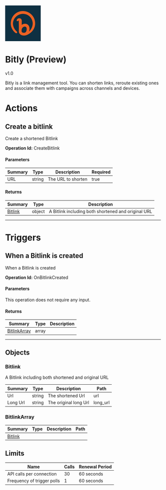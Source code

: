 ![Icon](icon.png)

# Bitly (Preview)

v1.0

Bitly is a link management tool. You can shorten links, reroute existing ones and associate them with campaigns across channels and devices.


# Actions

## Create a bitlink
Create a shortened Bitlink

**Operation Id:** CreateBitlink

#### Parameters
| Summary | Type | Description | Required |
|---------|------|-------------|----------|
| URL | string | The URL to shorten | true |

#### Returns
| Summary | Type | Description |
|---------|------|-------------|
| [Bitlink](#bitlink) | object | A Bitlink including both shortened and original URL |

___

# Triggers

## When a Bitlink is created
When a Bitlink is created

**Operation Id:** OnBitlinkCreated

#### Parameters
This operation does not require any input.

#### Returns
| Summary | Type | Description |
|---------|------|-------------|
| [BitlinkArray](#bitlinkarray) | array |  |

___


## Objects

### Bitlink
A Bitlink including both shortened and original URL

| Summary | Type | Description | Path |
|---------|------|-------------|------|
| Url | string | The shortened Url | url |
| Long Url | string | The original long Url | long_url |

### BitlinkArray


| Summary | Type | Description | Path |
|---------|------|-------------|------|
| [Bitlink](#bitlink) |  |  |  |

## Limits
| Name | Calls | Renewal Period |
|------|-------|----------------|
| API calls per connection | 30 | 60 seconds |
| Frequency of trigger polls | 1 | 60 seconds |

